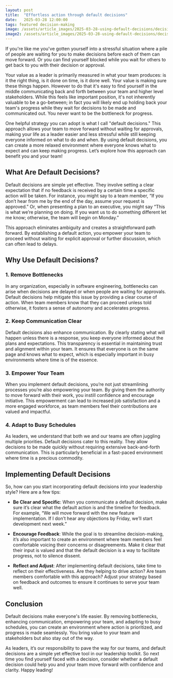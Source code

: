 ```yaml
---
layout: post
title:  "Effortless action through default decisions"
date:   2025-03-28 12:00:00
tags: featured decision-making 
image: /assets/article_images/2025-03-28-using-default-decisions/decision.jpg
image2: /assets/article_images/2025-03-28-using-default-decisions/decision-mobile.jpg
---
```


If you're like me you've gotten yourself into a stressful situation where a pile of people are waiting for you to make decisions before each of them can move forward. Or you can find yourself blocked while you wait for others to get back to you with their decision or approval.

Your value as a leader is primarily measured in what your team produces: is it the right thing, is it done on time, is it done well. Your value is making sure these things happen. However to do that it's easy to find yourself in the middle communicating back and forth between your team and higher level stakeholders. While this feels like important position, it's not inherently valuable to be a go-between; in fact you will likely end up holding back your team's progress while they wait for decisions to be made and communicated out. You never want to be the bottleneck for progress.

One helpful strategy you can adopt is what I call "default decisions." This approach allows your team to move forward without waiting for approvals, making your life as a leader easier and less stressful while still keeping everyone informed on what to do and when. By using default decisions, you can create a more relaxed environment where everyone knows what to expect and can keep making progress. Let’s explore how this approach can benefit you and your team!

## What Are Default Decisions?

Default decisions are simple yet effective. They involve setting a clear expectation that if no feedback is received by a certain time a specific action will be taken. For instance, you might say to a team member, “If you don’t hear from me by the end of the day, assume your request is approved.” Or, when presenting a plan to an executive, you might say “This is what we’re planning on doing. If you want us to do something different let me know; otherwise, the team will begin on Monday.”

This approach eliminates ambiguity and creates a straightforward path forward. By establishing a default action, you empower your team to proceed without waiting for explicit approval or further discussion, which can often lead to delays.

## Why Use Default Decisions?

### 1. Remove Bottlenecks

In any organization, especially in software engineering, bottlenecks can arise when decisions are delayed or when people are waiting for approvals. Default decisions help mitigate this issue by providing a clear course of action. When team members know that they can proceed unless told otherwise, it fosters a sense of autonomy and accelerates progress.

### 2. Keep Communication Clear

Default decisions also enhance communication. By clearly stating what will happen unless there is a response, you keep everyone informed about the plans and expectations. This transparency is essential in maintaining trust and alignment within your team. It ensures that everyone is on the same page and knows what to expect, which is especially important in busy environments where time is of the essence.

### 3. Empower Your Team

When you implement default decisions, you’re not just streamlining processes you’re also empowering your team. By giving them the authority to move forward with their work, you instill confidence and encourage initiative. This empowerment can lead to increased job satisfaction and a more engaged workforce, as team members feel their contributions are valued and impactful.

### 4. Adapt to Busy Schedules

As leaders, we understand that both we and our teams are often juggling multiple priorities. Default decisions cater to this reality. They allow decisions to be made quickly without requiring extensive back-and-forth communication. This is particularly beneficial in a fast-paced environment where time is a precious commodity.

## Implementing Default Decisions

So, how can you start incorporating default decisions into your leadership style? Here are a few tips:

- **Be Clear and Specific**: When you communicate a default decision, make sure it’s clear what the default action is and the timeline for feedback. For example, “We will move forward with the new feature implementation. If I don’t hear any objections by Friday, we’ll start development next week.”

- **Encourage Feedback**: While the goal is to streamline decision-making, it’s also important to create an environment where team members feel comfortable voicing their concerns or disagreements. Make it clear that their input is valued and that the default decision is a way to facilitate progress, not to silence dissent.

- **Reflect and Adjust**: After implementing default decisions, take time to reflect on their effectiveness. Are they helping to drive action? Are team members comfortable with this approach? Adjust your strategy based on feedback and outcomes to ensure it continues to serve your team well.

## Conclusion

Default decisions make everyone's life easier. By removing bottlenecks, enhancing communication, empowering your team, and adapting to busy schedules, you can create an environment where action is prioritized, and progress is made seamlessly. You bring value to your team and stakeholders but also stay out of the way.

As leaders, it’s our responsibility to pave the way for our teams, and default decisions are a simple yet effective tool in our leadership toolkit. So next time you find yourself faced with a decision, consider whether a default decision could help you and your team move forward with confidence and clarity. Happy leading!
